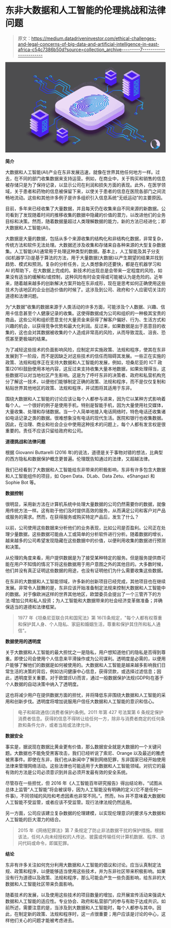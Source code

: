 # 东非大数据和人工智能的伦理挑战和法律问题

> 原文：<https://medium.datadriveninvestor.com/ethical-challenges-and-legal-concerns-of-big-data-and-artificial-intelligence-in-east-africa-c54c7386b50d?source=collection_archive---------7----------------------->

![](img/f989d7d3efe8a64070c3b3e5854abf3e.png)

**简介**

大数据和人工智能(AI)产业在东非发展迅速，就像在世界其他任何地方一样。过去，在不同的部门收集数据来支持运营。例如，在商业中，关于购买和销售的信息被存储只是为了保持记录，以显示公司在利润和损失方面的表现。此外，在医学领域，关于患者和药物的信息被保留下来，以使关于患者的信息在医院各部门之间流畅地流动。这些和其他许多例子是许多组织引入信息系统“无纸运动”的主要原因。

目前，多年来已经收集了大量数据，并且每天仍在收集来自不同来源的新数据。公司看到了发现随着时间的推移收集的数据中隐藏的价值的潜力，以改进他们的业务目标和决策。然而，随着数据量超过人类理解数据的能力，新的方法已经进化；即大数据和人工智能(AI)。

大数据是大量的数据，包括从多个来源收集的结构化和非结构化数据，非常复杂，传统方法和软件无法处理。大数据还涉及收集和存储来自各种来源的大型复杂数据集。人工智能(AI)通常用于处理这种类型的数据。基本上，人工智能及其子分支(如机器学习)是基于算法的方法，用于大量数据(大数据)以产生期望的结果并找到趋势、模式和预测。复杂的分析任务，比人类想象的还要快，都是在机器学习和 AI 的帮助下，在大数据上完成的。新技术的出现总是会带来一定程度的风险，如果没有适当的缓解和/或控制，这种风险有时会变得或可能被认为是危险的。近年来，随着越来越多的创新解决方案开始在东非成形，现在是思考如何正确使用这些技术为该地区的企业创造价值的时候了。这涉及到公司、政府和个人应密切关注的道德和法律问题。

为“大数据”收集的数据来源于人类活动的许多方面，可能涉及个人数据、兴趣、信用卡信息甚至个人健康记录的收集。这使得数据成为公司和组织的一种极其宝贵的商品，这些公司和组织愿意支付大量资金来获得了解客户偏好、行为、生活方式和兴趣的机会，以获得竞争优势和最大化利润。反过来，如果数据是出于恶意目的收集的，这也会对其数据被收集的个人造成非常高的风险，从而导致混乱、沮丧、恐慌甚至更极端的结果。

为了减轻这些技术的负面影响风险，应制定并实施政策、法规和程序，使其在东非发展到下一阶段，而不是因缺乏对这些技术的信任而阻碍其发展。一些正在实施的政策、法规和程序正在支持大数据和人工智能的发展，例如，坦桑尼亚的 ICT 政策(2016)鼓励使用本地内容，这反过来支持收集大量本地数据，如果处理得当，这些数据可以对当地社区产生影响。这是为了呼吁东非的决策者、政府和私营机构充分了解这一技术，以便他们能够制定正确的政策、法规和程序，而不是仅仅复制和粘贴世界其他地区的政策、法规和程序，并试图将其适用于东非。

围绕大数据和人工智能的讨论应该让每个人都参与进来，因为它以某种方式影响着每个人。一个很好的例子是使用手机，特别是智能手机，因为大量使用社交媒体，大量收集、处理和存储数据。当一个人简单地接入电话网络时，特色电话还收集诸如电话记录之类的数据。很难想象没有电话的现代生活。医院和银行也收集数据。因此，在治理、商业和社会企业中使用这种技术的问题上，每个人都有发言权是很重要的。责任不应该只留给政府和公司。

**道德挑战和法律问题**

根据 Giovanni Buttarelli (2016 年)的说法，道德是关于事物对错的想法，比典型的西方隐私和数据保护概念更普遍。伦理既告知通过的法律，又超越法律。

我们已经看到了大数据和人工智能给东非带来的积极影响，东非有许多包含大数据和人工智能组件的项目，如 Open Data、DLab、Data Zetu、eShangazi 和 Sophie Bot 等。

**数据控制**

很明显，采用新方法在计算机系统中处理大量数据的公司仍然需要你的数据，就像用传统方法一样。这有助于他们及时提供高效的服务，从而满足公司和客户对产品或服务的需求。然而，在获得服务或购买特定产品后，发生了什么？

以前，公司使用这些数据来分析他们的业务表现，比如公司是否盈利。公司正在处理少量数据，这些数据可能由人工或简单的分析软件进行分析。随着数据的增长，越来越多的公司希望发现隐藏在这些数据中的价值，以便利用收集的数据进行预测和决策。

从伦理的角度来看，用户提供数据是为了接受某种特定的服务。但是服务提供商可能在用户不知情的情况下将这些数据用于用户意图之外的其他目的。大多数时候，他们并没有真正证明这些数据的用途，也没有证明他们为什么需要收集这些数据。

在东非的大数据和人工智能领域，许多新的创新项目已经完成，其他项目也在继续发展。非常令人鼓舞的是，东非应该开始准备制定法规来控制大数据和人工智能中的数据。对于像欧洲这样的世界其他地区，欧盟委员会提出了一个三管齐下的方法:增加公共和私人投资；为人工智能和大数据带来的社会经济变革做准备；并确保适当的道德和法律框架。

> 1977 年《坦桑尼亚联合共和国宪法》第 16(1)条规定，"每个人都有权尊重和保护其人身、个人隐私、家庭和婚姻生活，尊重和保护其住所和私人通信"。

**数据使用的透明度**

关于大数据和人工智能的最大担忧之一是隐私，用户想知道他们的隐私是否得到尊重。即使公司会使用个人信息来平滑操作或为公司谋利。透明度是必需的，以便用户能够了解他们的数据是如何被使用的。大数据和人工智能是越来越多影响我们日常生活的决策的背后，例如访问健康中心信息，获得贷款，或选择过滤信息；因此，透明度至关重要。对于欧盟(EU)而言，通过一般数据保护法规(GDPR)在基于个人数据的自动决策中纳入了透明度。

这也将减少用户在提供数据方面的担忧，并将降低东非围绕大数据和人工智能的采用和创新步伐。透明度将增加说服用户信任大数据和人工智能的意识和信心。

> 电子和邮政通信(消费者保护)条例。2011 年第 427 号法案第 6 条规定保护消费者信息。获得的信息不得转让给任何一方，除非与消费者商定的任何条款和条件允许，或者当局或法律允许。

**数据安全**

事实是，据说现在数据比黄金更有价值，那么数据安全就是大数据的一个关键问题。大数据也不能免受黑客攻击，我们已经听说了索尼、Orange 以及最近的雅虎被黑事件。即使在东非，我们也从新闻中了解到网络犯罪，东非国家已经开始使用法律来管理网络活动。这些法律也可能适用于大数据和人工智能领域。对抗它的最有效的方法是公司必须意识到并且必须开发最有效的安全系统。

尽管存在一些担忧，但 2016 年《人工智能百年研究报告》得出结论称，“试图从总体上监管“人工智能”将会被误导，因为人工智能没有明确的定义(它不是任何一件事)，不同领域的风险和考虑因素也非常不同。”。然而，his 并不意味着大数据和人工智能不受监管，或者应该不受监管。现行法律法规仍然适用。

另一方面，公司应该建立复杂数据的伦理建模，以实现伦理意识的要求与大数据和人工智能的巨大潜力的结合。

> 2015 年《网络犯罪法》第 7 条规定了防止非法数据干扰的保护措施。根据该法，任何人向未经授权的人传达、披露或传输任何计算机数据、程序、访问代码或命令，即属犯罪。

**结论**

东非有许多关注如何充分利用大数据和人工智能的倡议和讨论。应当认真制定法规、政策和程序，以便能够适当使用这些技术，并为东非社区带来积极影响。如果没有行为道德以及政策、法规和程序，那么可能会产生一些负面影响，给东非的大数据和人工智能社区带来负面影响。

随着技术的发展，以及使用这些技术的项目数量的增加，应开展宣传活动来强调大数据和人工智能的适应性。专业协会、政府和私营部门的参与有助于达成共识。如前所述，需要注意的是，当涉及到大数据和人工智能时，每个人都参与其中。因此，在制定新的政策、法规和程序时，这一点很重要；用户应该是讨论的中心，这样他们关心的问题才能被考虑进去。